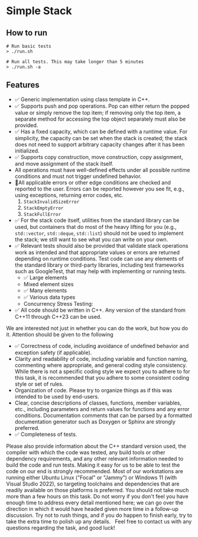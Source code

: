 # Simple Stack

## How to run
```terminal
# Run basic tests
> ./run.sh

# Run all tests. This may take longer than 5 minutes
> ./run.sh -a
```

## Features
- ✅ Generic implementation using class template in C++. 
- ✅ Supports push and pop operations. Pop can either return the popped value or simply remove the top item; if removing only the top item, a separate method for accessing the top object separately must also be provided. 
- ✅ Has a fixed capacity, which can be defined with a runtime value. For simplicity, the capacity can be set when the stack is created; the stack does not need to support arbitrary capacity changes after it has been initialized. 
- ✅ Supports copy construction, move construction, copy assignment, and move assignment of the stack itself. 
- All operations must have well-defined effects under all possible runtime conditions and must not trigger undefined behavior.
- 🚦All applicable errors or other edge conditions are checked and reported to the user. Errors can be reported however you see fit, e.g., using exceptions, returning error codes, etc. 
    1. `StackInvalidSizeError`
    2. `StackEmptyError`
    3. `StackFullError`
- ✅ For the stack code itself, utilities from the standard library can be used, but containers that do most of the heavy lifting for you (e.g., `std::vector`, `std::deque`, `std::list`) should not be used to implement the stack; we still want to see what you can write on your own. 
- ✅ Relevant tests should also be provided that validate stack operations work as intended and that appropriate values or errors are returned depending on runtime conditions. Test code can use any elements of the standard library or third-party libraries, including test frameworks such as GoogleTest, that may help with implementing or running tests. 
    - ✅ Large elements
    - Mixed element sizes
    - ✅ Many elements
    - ✅ Various data types
    - Concurrency Stress Testing:
- ✅ All code should be written in C++. Any version of the standard from C++11 through C++23 can be used. 

We are interested not just in whether you can do the work, but how you do it. Attention should be given to the following
- ✅ Correctness of code, including avoidance of undefined behavior and exception safety (if applicable). 
- Clarity and readability of code, including variable and function naming, commenting where appropriate, and general coding style consistency. While there is not a specific coding style we expect you to adhere to for this task, it is recommended that you adhere to some consistent coding style or set of rules. 
- Organization of code. Please try to organize things as if this was intended to be used by end-users. 
- Clear, concise descriptions of classes, functions, member variables, etc., including parameters and return values for functions and any error conditions. Documentation comments that can be parsed by a formatted documentation generator such as Doxygen or Sphinx are strongly preferred. 
- ✅ Completeness of tests.

Please also provide information about the C++ standard version used, the compiler with which the code was tested, any build tools or other dependency requirements, and any other relevant information needed to build the code and run tests. Making it easy for us to be able to test the code on our end is strongly recommended. Most of our workstations are running either Ubuntu Linux ("Focal" or "Jammy") or Windows 11 (with Visual Studio 2022), so targeting toolchains and dependencies that are readily available on those platforms is preferred. 
You should not take much more than a few hours on this task. Do not worry if you don't feel you have enough time to address every detail mentioned here; we can go over the direction in which it would have headed given more time in a follow-up discussion. Try not to rush things, and if you do happen to finish early, try to take the extra time to polish up any details. 
 
Feel free to contact us with any questions regarding the task, and good luck!
